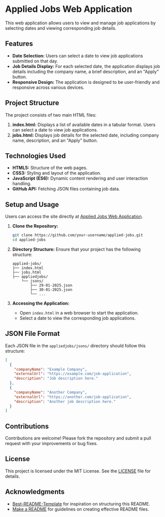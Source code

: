 # Applied Jobs Web Application

This web application allows users to view and manage job applications by selecting dates and viewing corresponding job
details.

## Features

- **Date Selection:** Users can select a date to view job applications submitted on that day.
- **Job Details Display:** For each selected date, the application displays job details including the company name, a
  brief description, and an "Apply" button.
- **Responsive Design:** The application is designed to be user-friendly and responsive across various devices.

## Project Structure

The project consists of two main HTML files:

1. **index.html:** Displays a list of available dates in a tabular format. Users can select a date to view job
   applications.
2. **jobs.html:** Displays job details for the selected date, including company name, description, and an "Apply"
   button.

## Technologies Used

- **HTML5:** Structure of the web pages.
- **CSS3:** Styling and layout of the application.
- **JavaScript (ES6):** Dynamic content rendering and user interaction handling.
- **GitHub API:** Fetching JSON files containing job data.

## Setup and Usage

Users can access the site directly at [Applied Jobs Web Application](https://raghavsatyadev.github.io/appliedjobs/).

1. **Clone the Repository:**

   ```bash
   git clone https://github.com/your-username/applied-jobs.git
   cd applied-jobs
   ```

2. **Directory Structure:** Ensure that your project has the following structure:

   ```
   applied-jobs/
   ├── index.html
   ├── jobs.html
   ├── appliedjobs/
       └── jsons/
           ├── 29-01-2025.json
           ├── 30-01-2025.json
           └── ...
   ```

3. **Accessing the Application:**

    - Open `index.html` in a web browser to start the application.
    - Select a date to view the corresponding job applications.

## JSON File Format

Each JSON file in the `appliedjobs/jsons/` directory should follow this structure:

```json
[
  {
    "companyName": "Example Company",
    "externalUrl": "https://example.com/job-application",
    "description": "Job description here."
  },
  {
    "companyName": "Another Company",
    "externalUrl": "https://another.com/job-application",
    "description": "Another job description here."
  }
]
```

## Contributions

Contributions are welcome! Please fork the repository and submit a pull request with your improvements or bug fixes.

## License

This project is licensed under the MIT License. See the [LICENSE](LICENSE) file for details.

## Acknowledgments

- [Best-README-Template](https://github.com/othneildrew/Best-README-Template) for inspiration on structuring this
  README.
- [Make a README](https://www.makeareadme.com/) for guidelines on creating effective README files.

